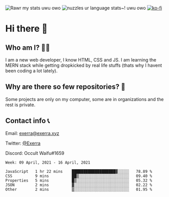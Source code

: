 ![Rawr my stats uwu owo](https://github-readme-stats.vercel.app/api?username=Exerra&show_icons=true&theme=buefy)
![nuzzles ur language stats~! uwu owo](https://github-readme-stats.vercel.app/api/top-langs/?username=Exerra&layout=compact)
[![ko-fi](https://www.ko-fi.com/img/githubbutton_sm.svg)](https://ko-fi.com/X8X130H96)
# Hi there 👋
## Who am I? 🙋‍♀️
I am a new web developer, I know HTML, CSS and JS. I am learning the MERN stack while getting dropkicked by real life stuffs (thats why I havent been coding a lot lately).
## Why are there so few repositories? 🤔
Some projects are only on my computer, some are in organizations and the rest is private.
## Contact info 📞
Email: [exerra@exerra.xyz](mailto:exerra@exerra.xyz)

Twitter: [@Exerra](https://twitter.com/exerra)

Discord: Occult Waifu#1659

<!--START_SECTION:waka-->
```text
Week: 09 April, 2021 - 16 April, 2021

JavaScript   1 hr 22 mins    ███████████████████▓░░░░░   78.89 % 
CSS          9 mins          ██▒░░░░░░░░░░░░░░░░░░░░░░   09.40 % 
Properties   5 mins          █▒░░░░░░░░░░░░░░░░░░░░░░░   05.32 % 
JSON         2 mins          ▓░░░░░░░░░░░░░░░░░░░░░░░░   02.22 % 
Other        2 mins          ▒░░░░░░░░░░░░░░░░░░░░░░░░   01.95 % 
```
<!--END_SECTION:waka-->

